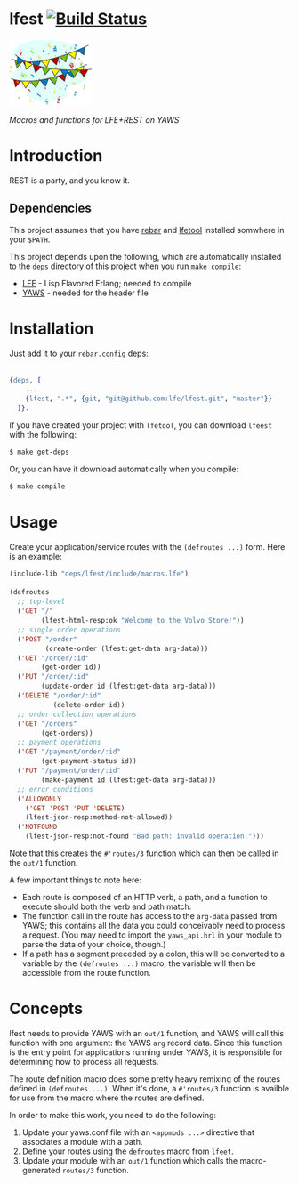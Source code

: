 # lfest [![Build Status](https://travis-ci.org/lfe/lfest.png?branch=master)](https://travis-ci.org/lfe/lfest)

<img src="resources/images/Banners-And-Confetti.png"/>

*Macros and functions for LFE+REST on YAWS*


Introduction
============

REST is a party, and you know it.


Dependencies
------------

This project assumes that you have [rebar](https://github.com/rebar/rebar)
and [lfetool]() installed somwhere in your ``$PATH``.

This project depends upon the following, which are automatically installed
to the ``deps`` directory of this project when you run ``make compile``:

* [LFE](https://github.com/rvirding/lfe) - Lisp Flavored Erlang; needed to
  compile
* [YAWS]() - needed for the header file


Installation
============

Just add it to your ``rebar.config`` deps:

```erlang

{deps, [
    ...
    {lfest, ".*", {git, "git@github.com:lfe/lfest.git", "master"}}
  ]}.
```

If you have created your project with ``lfetool``, you can download
``lfeest`` with the following:

```bash
$ make get-deps
```

Or, you can have it download automatically when you compile:

```bash
$ make compile
```


Usage
=====

Create your application/service routes with the ``(defroutes ...)`` form.
Here is an example:

```cl
(include-lib "deps/lfest/include/macros.lfe")

(defroutes
  ;; top-level
  ('GET "/"
        (lfest-html-resp:ok "Welcome to the Volvo Store!"))
  ;; single order operations
  ('POST "/order"
         (create-order (lfest:get-data arg-data)))
  ('GET "/order/:id"
        (get-order id))
  ('PUT "/order/:id"
        (update-order id (lfest:get-data arg-data)))
  ('DELETE "/order/:id"
           (delete-order id))
  ;; order collection operations
  ('GET "/orders"
        (get-orders))
  ;; payment operations
  ('GET "/payment/order/:id"
        (get-payment-status id))
  ('PUT "/payment/order/:id"
        (make-payment id (lfest:get-data arg-data)))
  ;; error conditions
  ('ALLOWONLY
    ('GET 'POST 'PUT 'DELETE)
    (lfest-json-resp:method-not-allowed))
  ('NOTFOUND
    (lfest-json-resp:not-found "Bad path: invalid operation.")))
```

Note that this creates the ``#'routes/3`` function which can then be called
in the ``out/1`` function.

A few important things to note here:

* Each route is composed of an HTTP verb, a path, and a function to execute
  should both the verb and path match.
* The function call in the route has access to the ``arg-data`` passed from
  YAWS; this contains all the data you could conceivably need to process a
  request. (You may need to import the ``yaws_api.hrl`` in your module to
  parse the data of your choice, though.)
* If a path has a segment preceded by a colon, this will be converted to a
  variable by the ``(defroutes ...)`` macro; the variable will then be
  accessible from the route function.


Concepts
========

lfest needs to provide YAWS with an ``out/1`` function, and YAWS will
call this function with one argument: the YAWS ``arg`` record data. Since
this function is the entry point for applications running under YAWS, it is
responsible for determining how to process all requests.

The route definition macro does some pretty heavy remixing of the routes
defined in ``(defroutes ...)``. When it's done, a ``#'routes/3`` function
is availble for use from the macro where the routes are defined.

In order to make this work, you need to do the following:

1. Update your yaws.conf file with an ``<appmods ...>`` directive that
   associates a module with a path.
1. Define your routes using the ``defroutes`` macro from ``lfeet``.
1. Update your module with an ``out/1`` function which calls the macro-generated ``routes/3`` function.
